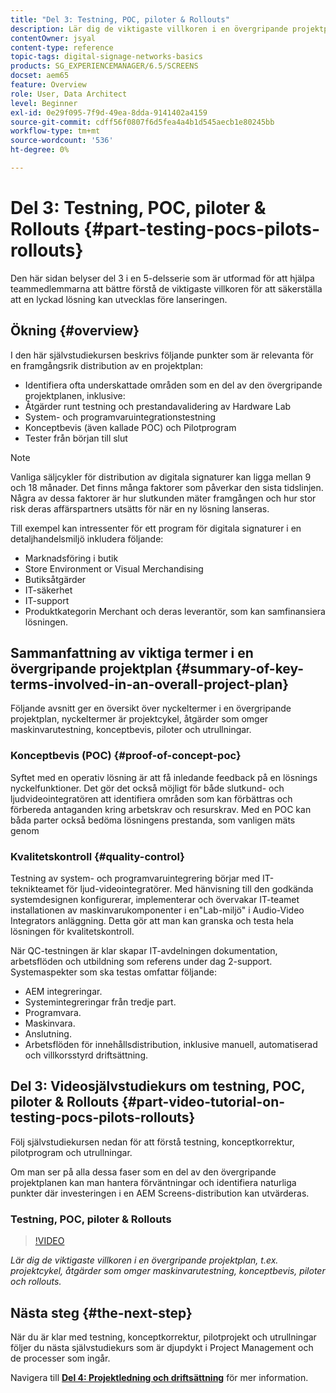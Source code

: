 ```yaml
---
title: "Del 3: Testning, POC, piloter & Rollouts"
description: Lär dig de viktigaste villkoren i en övergripande projektplan, t.ex. projektcykel, åtgärder som omger maskinvarutestning, konceptbevis, piloter och rollouts.
contentOwner: jsyal
content-type: reference
topic-tags: digital-signage-networks-basics
products: SG_EXPERIENCEMANAGER/6.5/SCREENS
docset: aem65
feature: Overview
role: User, Data Architect
level: Beginner
exl-id: 0e29f095-7f9d-49ea-8dda-9141402a4159
source-git-commit: cdff56f0807f6d5fea4a4b1d545aecb1e80245bb
workflow-type: tm+mt
source-wordcount: '536'
ht-degree: 0%

---
```


# Del 3: Testning, POC, piloter &amp; Rollouts {#part-testing-pocs-pilots-rollouts}

Den här sidan belyser del 3 i en 5-delsserie som är utformad för att hjälpa teammedlemmarna att bättre förstå de viktigaste villkoren för att säkerställa att en lyckad lösning kan utvecklas före lanseringen.

## Ökning {#overview}

I den här självstudiekursen beskrivs följande punkter som är relevanta för en framgångsrik distribution av en projektplan:

* Identifiera ofta underskattade områden som en del av den övergripande projektplanen, inklusive:
* Åtgärder runt testning och prestandavalidering av Hardware Lab
* System- och programvaruintegrationstestning
* Konceptbevis (även kallade POC) och Pilotprogram
* Tester från början till slut

>[!NOTE]
>
>Vanliga säljcykler för distribution av digitala signaturer kan ligga mellan 9 och 18 månader. Det finns många faktorer som påverkar den sista tidslinjen. Några av dessa faktorer är hur slutkunden mäter framgången och hur stor risk deras affärspartners utsätts för när en ny lösning lanseras.

Till exempel kan intressenter för ett program för digitala signaturer i en detaljhandelsmiljö inkludera följande:

* Marknadsföring i butik
* Store Environment or Visual Merchandising
* Butiksåtgärder
* IT-säkerhet
* IT-support
* Produktkategorin Merchant och deras leverantör, som kan samfinansiera lösningen.

## Sammanfattning av viktiga termer i en övergripande projektplan {#summary-of-key-terms-involved-in-an-overall-project-plan}

Följande avsnitt ger en översikt över nyckeltermer i en övergripande projektplan, nyckeltermer är projektcykel, åtgärder som omger maskinvarutestning, konceptbevis, piloter och utrullningar.

### Konceptbevis (POC) {#proof-of-concept-poc}

Syftet med en operativ lösning är att få inledande feedback på en lösnings nyckelfunktioner. Det gör det också möjligt för både slutkund- och ljudvideointegratören att identifiera områden som kan förbättras och förbereda antaganden kring arbetskrav och resurskrav. Med en POC kan båda parter också bedöma lösningens prestanda, som vanligen mäts genom

### Kvalitetskontroll {#quality-control}

Testning av system- och programvaruintegrering börjar med IT-teknikteamet för ljud-videointegratörer. Med hänvisning till den godkända systemdesignen konfigurerar, implementerar och övervakar IT-teamet installationen av maskinvarukomponenter i en&quot;Lab-miljö&quot; i Audio-Video Integrators anläggning. Detta gör att man kan granska och testa hela lösningen för kvalitetskontroll.

När QC-testningen är klar skapar IT-avdelningen dokumentation, arbetsflöden och utbildning som referens under dag 2-support. Systemaspekter som ska testas omfattar följande:

* AEM integreringar.
* Systemintegreringar från tredje part.
* Programvara.
* Maskinvara.
* Anslutning.
* Arbetsflöden för innehållsdistribution, inklusive manuell, automatiserad och villkorsstyrd driftsättning.

## Del 3: Videosjälvstudiekurs om testning, POC, piloter &amp; Rollouts {#part-video-tutorial-on-testing-pocs-pilots-rollouts}

Följ självstudiekursen nedan för att förstå testning, konceptkorrektur, pilotprogram och utrullningar.

Om man ser på alla dessa faser som en del av den övergripande projektplanen kan man hantera förväntningar och identifiera naturliga punkter där investeringen i en AEM Screens-distribution kan utvärderas.

### Testning, POC, piloter &amp; Rollouts

>[!VIDEO](https://video.tv.adobe.com/v/28405)

*Lär dig de viktigaste villkoren i en övergripande projektplan, t.ex. projektcykel, åtgärder som omger maskinvarutestning, konceptbevis, piloter och rollouts.*

## Nästa steg {#the-next-step}

När du är klar med testning, konceptkorrektur, pilotprojekt och utrullningar följer du nästa självstudiekurs som är djupdykt i Project Management och de processer som ingår.

Navigera till **[Del 4: Projektledning och driftsättning](project-management-and-deployment.md)** för mer information.
